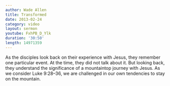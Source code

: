 ```yaml
--- 
author: Wade Allen 
title: Transformed 
date: 2013-02-24 
category: video
layout: sermon
youtube: FxhPB_D_Ylk
duration: '30:50'
length: 14971359
---
```


As the disciples look back on their experience with Jesus, they remember one particular event. At the time, they did not talk about it. But looking back, they understand the significance of a mountaintop journey with Jesus. As we consider Luke 9:28–36, we are challenged in our own tendencies to stay on the mountain.
